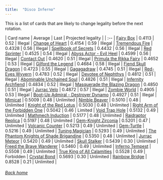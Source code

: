 ```yaml
---
title:  "Disco Inferno"
---
```


This is a list of cards that are likely to change legality before the next rotation.

| Card name | Average | Last | Projected legality |
| :-- |
[Fairy Box](https://db.ygoprodeck.com/card/?search=Fairy%20Box) | 0.4113 | 0.52 | Illegal |
[Change of Heart](https://db.ygoprodeck.com/card/?search=Change%20of%20Heart) | 0.4154 | 0.59 | Illegal |
[Tremendous Fire](https://db.ygoprodeck.com/card/?search=Tremendous%20Fire) | 0.4328 | 0.56 | Illegal |
[Spellbook of Secrets](https://db.ygoprodeck.com/card/?search=Spellbook%20of%20Secrets) | 0.4432 | 0.56 | Illegal |
[Red Sprinter](https://db.ygoprodeck.com/card/?search=Red%20Sprinter) | 0.4525 | 0.54 | Illegal |
[Abyss Actor - Evil Heel](https://db.ygoprodeck.com/card/?search=Abyss%20Actor%20-%20Evil%20Heel) | 0.4599 | 0.56 | Illegal |
[Contact Out](https://db.ygoprodeck.com/card/?search=Contact%20Out) | 0.4620 | 0.51 | Illegal |
[Primula the Rikka Fairy](https://db.ygoprodeck.com/card/?search=Primula%20the%20Rikka%20Fairy) | 0.4652 | 0.53 | Illegal |
[Gilford the Legend](https://db.ygoprodeck.com/card/?search=Gilford%20the%20Legend) | 0.4684 | 0.58 | Illegal |
[Fiend Skull Dragon](https://db.ygoprodeck.com/card/?search=Fiend%20Skull%20Dragon) | 0.4723 | 0.55 | Illegal |
[Gagagadraw](https://db.ygoprodeck.com/card/?search=Gagagadraw) | 0.4745 | 0.51 | Illegal |
[Red-Eyes Wyvern](https://db.ygoprodeck.com/card/?search=Red-Eyes%20Wyvern) | 0.4783 | 0.52 | Illegal |
[Devotee of Nephthys](https://db.ygoprodeck.com/card/?search=Devotee%20of%20Nephthys) | 0.4812 | 0.51 | Illegal |
[Abominable Unchained Soul](https://db.ygoprodeck.com/card/?search=Abominable%20Unchained%20Soul) | 0.4826 | 0.51 | Illegal |
[Infernity Archfiend](https://db.ygoprodeck.com/card/?search=Infernity%20Archfiend) | 0.4834 | 0.52 | Illegal |
[Masquerade the Blazing Dragon](https://db.ygoprodeck.com/card/?search=Masquerade%20the%20Blazing%20Dragon) | 0.4850 | 0.51 | Illegal |
[Jurrac Velo](https://db.ygoprodeck.com/card/?search=Jurrac%20Velo) | 0.4872 | 0.57 | Illegal |
[Zombie World](https://db.ygoprodeck.com/card/?search=Zombie%20World) | 0.4905 | 0.53 | Illegal |
[Boot-Up Admiral - Destroyer Dynamo](https://db.ygoprodeck.com/card/?search=Boot-Up%20Admiral%20-%20Destroyer%20Dynamo) | 0.4927 | 0.51 | Illegal |
[Mimicat](https://db.ygoprodeck.com/card/?search=Mimicat) | 0.5009 | 0.48 | Unlimited |
[Nimble Beaver](https://db.ygoprodeck.com/card/?search=Nimble%20Beaver) | 0.5010 | 0.48 | Unlimited |
[Knight of the Red Lotus](https://db.ygoprodeck.com/card/?search=Knight%20of%20the%20Red%20Lotus) | 0.5030 | 0.48 | Unlimited |
[Right Arm of the Forbidden One](https://db.ygoprodeck.com/card/?search=Right%20Arm%20of%20the%20Forbidden%20One) | 0.5042 | 0.46 | Limited |
[Void Trap Hole](https://db.ygoprodeck.com/card/?search=Void%20Trap%20Hole) | 0.5132 | 0.49 | Unlimited |
[Mathmech Induction](https://db.ygoprodeck.com/card/?search=Mathmech%20Induction) | 0.5177 | 0.48 | Unlimited |
[Raidraptor Replica](https://db.ygoprodeck.com/card/?search=Raidraptor%20Replica) | 0.5197 | 0.48 | Unlimited |
[Gem-Knight Zirconia](https://db.ygoprodeck.com/card/?search=Gem-Knight%20Zirconia) | 0.5201 | 0.47 | Unlimited |
[Volcanic Counter](https://db.ygoprodeck.com/card/?search=Volcanic%20Counter) | 0.5213 | 0.49 | Unlimited |
[Gem-Turtle](https://db.ygoprodeck.com/card/?search=Gem-Turtle) | 0.5216 | 0.49 | Unlimited |
[Tuning Magician](https://db.ygoprodeck.com/card/?search=Tuning%20Magician) | 0.5293 | 0.49 | Unlimited |
[The Phantom Knights of Shade Brigandine](https://db.ygoprodeck.com/card/?search=The%20Phantom%20Knights%20of%20Shade%20Brigandine) | 0.5350 | 0.48 | Unlimited |
[Jurrac Meteor](https://db.ygoprodeck.com/card/?search=Jurrac%20Meteor) | 0.5420 | 0.49 | Unlimited |
[Skull Stalker](https://db.ygoprodeck.com/card/?search=Skull%20Stalker) | 0.5439 | 0.30 | Unlimited |
[Freed the Brave Wanderer](https://db.ygoprodeck.com/card/?search=Freed%20the%20Brave%20Wanderer) | 0.5460 | 0.49 | Unlimited |
[Inferno Tempest](https://db.ygoprodeck.com/card/?search=Inferno%20Tempest) | 0.5508 | 0.49 | Unlimited |
[True King of All Calamities](https://db.ygoprodeck.com/card/?search=True%20King%20of%20All%20Calamities) | 0.5528 | 0.49 | Forbidden |
[Crystal Bond](https://db.ygoprodeck.com/card/?search=Crystal%20Bond) | 0.5693 | 0.30 | Unlimited |
[Rainbow Bridge](https://db.ygoprodeck.com/card/?search=Rainbow%20Bridge) | 0.8528 | 0.21 | Unlimited |

###### [Back home](index)